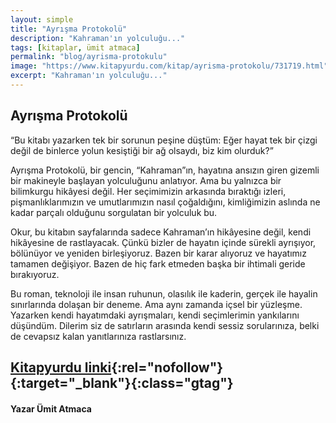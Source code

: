```yaml
---
layout: simple
title: "Ayrışma Protokolü"
description: "Kahraman'ın yolculuğu..."
tags: [kitaplar, ümit atmaca]
permalink: "blog/ayrisma-protokulu"
image: "https://www.kitapyurdu.com/kitap/ayrisma-protokolu/731719.html"
excerpt: "Kahraman'ın yolculuğu..."
---
```


## Ayrışma Protokolü

“Bu kitabı yazarken tek bir sorunun peşine düştüm: Eğer hayat tek bir çizgi değil de binlerce yolun kesiştiği bir ağ olsaydı, biz kim olurduk?”

Ayrışma Protokolü, bir gencin, “Kahraman”ın, hayatına ansızın giren gizemli bir makineyle başlayan yolculuğunu anlatıyor. Ama bu yalnızca bir bilimkurgu hikâyesi değil. Her seçimimizin arkasında bıraktığı izleri, pişmanlıklarımızın ve umutlarımızın nasıl çoğaldığını, kimliğimizin aslında ne kadar parçalı olduğunu sorgulatan bir yolculuk bu.

Okur, bu kitabın sayfalarında sadece Kahraman’ın hikâyesine değil, kendi hikâyesine de rastlayacak. Çünkü bizler de hayatın içinde sürekli ayrışıyor, bölünüyor ve yeniden birleşiyoruz. Bazen bir karar alıyoruz ve hayatımız tamamen değişiyor. Bazen de hiç fark etmeden başka bir ihtimali geride bırakıyoruz.

Bu roman, teknoloji ile insan ruhunun, olasılık ile kaderin, gerçek ile hayalin sınırlarında dolaşan bir deneme. Ama aynı zamanda içsel bir yüzleşme. Yazarken kendi hayatımdaki ayrışmaları, kendi seçimlerimin yankılarını düşündüm. Dilerim siz de satırların arasında kendi sessiz sorularınıza, belki de cevapsız kalan yanıtlarınıza rastlarsınız.

## [Kitapyurdu linki](https://www.kitapyurdu.com/kitap/ayrisma-protokolu/731719.html?ref=edebiyatyarismalari.com){:rel="nofollow"}{:target="_blank"}{:class="gtag"}

#### Yazar Ümit Atmaca
